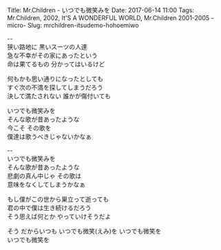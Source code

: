 Title: Mr.Children - いつでも微笑みを
Date: 2017-06-14 11:00
Tags: Mr.Children, 2002, It'S A WONDERFUL WORLD, Mr.Children 2001-2005 -micro-
Slug: mrchildren-itsudemo-hohoemiwo


--  
狭い路地に 黒いスーツの人達  
急な不幸がその家にあったという  
命は果てるもの 分かってはいるけど  
  
何もかも思い通りになったとしても  
すぐ次の不満を探してしまうだろう  
決して満たされない 誰かが傷付いても  
  
いつでも微笑みを  
そんな歌が昔あったような  
今こそ その歌を  
僕達は歌うべきじゃないかなぁ  
  
--  
いつでも微笑みを  
そんな歌が昔あったような  
悲劇の真ん中じゃ その歌は  
意味をなくしてしまうかなぁ  
  
もし僕がこの世から巣立って逝っても  
君の中で僕は生き続けるだろう  
そう思えば何とか やっていけそうだよ  
  
そう だからいつも いつでも微笑(えみ)を いつでも微笑を  
いつでも微笑を  

